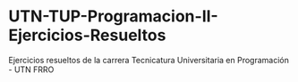 # UTN-TUP-Programacion-II-Ejercicios-Resueltos
 Ejercicios resueltos de la carrera Tecnicatura Universitaria en Programación - UTN FRRO
